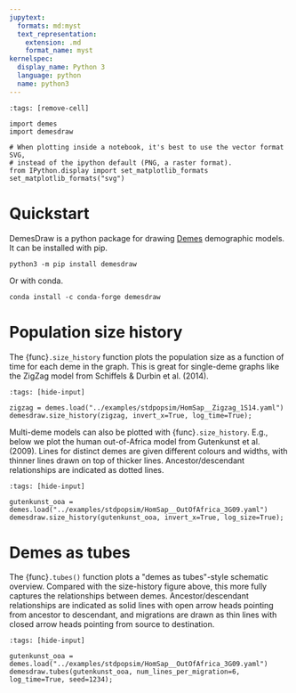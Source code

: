 ```yaml
---
jupytext:
  formats: md:myst
  text_representation:
    extension: .md
    format_name: myst
kernelspec:
  display_name: Python 3
  language: python
  name: python3
---
```


```{code-cell}
:tags: [remove-cell]

import demes
import demesdraw

# When plotting inside a notebook, it's best to use the vector format SVG,
# instead of the ipython default (PNG, a raster format).
from IPython.display import set_matplotlib_formats
set_matplotlib_formats("svg")
```

# Quickstart

DemesDraw is a python package for drawing
[Demes](https://github.com/popsim-consortium/demes-spec) demographic models.
It can be installed with pip.
```
python3 -m pip install demesdraw
```

Or with conda.
```
conda install -c conda-forge demesdraw
```

# Population size history

The {func}`.size_history` function plots the population size as a
function of time for each deme in the graph. This is great for single-deme
graphs like the ZigZag model from Schiffels & Durbin et al. (2014).

```{code-cell}
:tags: [hide-input]

zigzag = demes.load("../examples/stdpopsim/HomSap__Zigzag_1S14.yaml")
demesdraw.size_history(zigzag, invert_x=True, log_time=True);
```

Multi-deme models can also be plotted with {func}`.size_history`.
E.g., below we plot the human out-of-Africa model from Gutenkunst et al. (2009).
Lines for distinct demes are given different colours and widths,
with thinner lines drawn on top of thicker lines. Ancestor/descendant
relationships are indicated as dotted lines.

```{code-cell}
:tags: [hide-input]

gutenkunst_ooa = demes.load("../examples/stdpopsim/HomSap__OutOfAfrica_3G09.yaml")
demesdraw.size_history(gutenkunst_ooa, invert_x=True, log_size=True);
```

# Demes as tubes

The {func}`.tubes()` function plots a "demes as tubes"-style schematic
overview. Compared with the size-history figure above, this more fully
captures the relationships between demes.
Ancestor/descendant relationships are indicated as solid lines with
open arrow heads pointing from ancestor to descendant, and migrations are drawn
as thin lines with closed arrow heads pointing from source to destination.

```{code-cell}
:tags: [hide-input]

gutenkunst_ooa = demes.load("../examples/stdpopsim/HomSap__OutOfAfrica_3G09.yaml")
demesdraw.tubes(gutenkunst_ooa, num_lines_per_migration=6, log_time=True, seed=1234);
```
